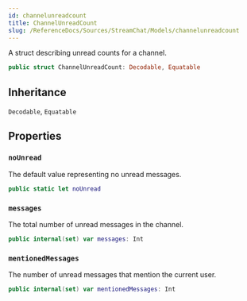 ```yaml
---
id: channelunreadcount 
title: ChannelUnreadCount
slug: /ReferenceDocs/Sources/StreamChat/Models/channelunreadcount
---
```


A struct describing unread counts for a channel.

``` swift
public struct ChannelUnreadCount: Decodable, Equatable 
```

## Inheritance

`Decodable`, `Equatable`

## Properties

### `noUnread`

The default value representing no unread messages.

``` swift
public static let noUnread 
```

### `messages`

The total number of unread messages in the channel.

``` swift
public internal(set) var messages: Int
```

### `mentionedMessages`

The number of unread messages that mention the current user.

``` swift
public internal(set) var mentionedMessages: Int
```
